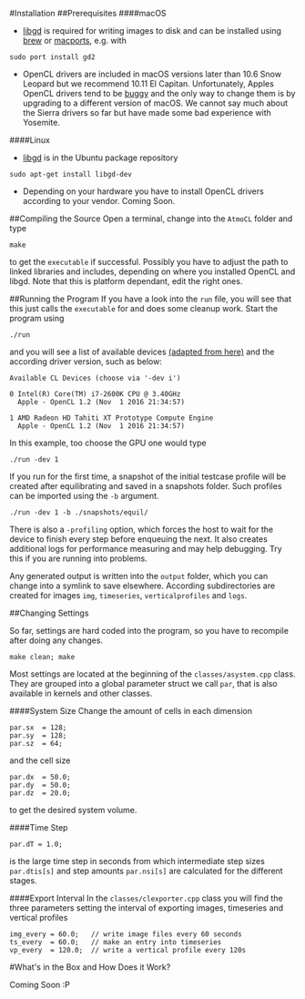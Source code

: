 #Installation
##Prerequisites
####macOS
- [libgd](https://libgd.github.io/) is required for writing images to disk and can be installed using [brew](https://brew.sh/) or [macports](https://www.macports.org/), e.g. with

```
sudo port install gd2
```

- OpenCL drivers are included in macOS versions later than 10.6 Snow Leopard but we recommend 10.11 El Capitan. Unfortunately, Apples OpenCL drivers tend to be [buggy](http://preta3d.com/os-x-users-unite/) and the only way to change them is by upgrading to a different version of macOS. We cannot say much about the Sierra drivers so far but have made some bad experience with Yosemite.

####Linux
- [libgd](https://libgd.github.io/) is in the Ubuntu package repository

```
sudo apt-get install libgd-dev
```

- Depending on your hardware you have to install OpenCL drivers according to your vendor. Coming Soon.

##Compiling the Source
Open a terminal, change into the ```AtmoCL``` folder and type

```
make
```

to get the ```executable``` if successful. Possibly you have to adjust the path to linked libraries and includes, depending on where you installed OpenCL and libgd. Note that this is platform dependant, edit the right ones.

##Running the Program
If you have a look into the ```run``` file, you will see that this just calls the ```executable``` for and does some cleanup work. Start the program using

```
./run
```

and you will see a list of available devices [(adapted from here)](https://github.com/miguelao/clDeviceQuery) and the according driver version, such as below:

```
Available CL Devices (choose via '-dev i')

0 Intel(R) Core(TM) i7-2600K CPU @ 3.40GHz
  Apple - OpenCL 1.2 (Nov  1 2016 21:34:57)

1 AMD Radeon HD Tahiti XT Prototype Compute Engine
  Apple - OpenCL 1.2 (Nov  1 2016 21:34:57)
```

In this example, too choose the GPU one would type

```
./run -dev 1
```

If you run for the first time, a snapshot of the initial testcase profile will be created after equilibrating and saved in a snapshots folder. Such profiles can be imported using the ```-b``` argument.

```
./run -dev 1 -b ./snapshots/equil/
```

There is also a ```-profiling``` option, which forces the host to wait for the device to finish every step before enqueuing the next. It also creates additional logs for performance measuring and may help debugging. Try this if you are running into problems.

Any generated output is written into the ```output``` folder, which you can change into a symlink to save elsewhere. According subdirectories are created for images ```img```, ```timeseries```, ```verticalprofiles``` and ```logs```.

##Changing Settings

So far, settings are hard coded into the program, so you have to recompile after doing any changes.

```
make clean; make
```

Most settings are located at the beginning of the ```classes/asystem.cpp``` class. They are grouped into a global parameter struct we call ```par```, that is also available in kernels and other classes.

####System Size
Change the amount of cells in each dimension

```
par.sx  = 128;
par.sy  = 128;
par.sz  = 64;
```

and the cell size

```
par.dx  = 50.0;
par.dy  = 50.0;
par.dz  = 20.0;
```

to get the desired system volume.

####Time Step
```
par.dT = 1.0;
```
is the large time step in seconds from which intermediate step sizes ```par.dtis[s]``` and step amounts ```par.nsi[s]``` are calculated for the different stages.

####Export Interval
In the ```classes/clexporter.cpp``` class you will find the three parameters setting the interval of exporting images, timeseries and vertical profiles
```
img_every = 60.0;   // write image files every 60 seconds
ts_every  = 60.0;   // make an entry into timeseries
vp_every  = 120.0;  // write a vertical profile every 120s
```

#What's in the Box and How Does it Work?

Coming Soon :P

